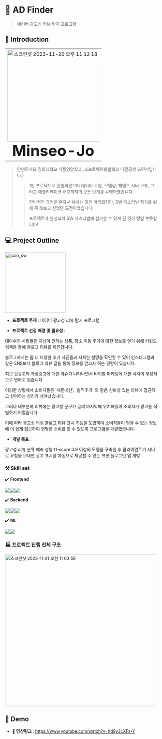 # 🔎 AD Finder
> 네이버 광고성 리뷰 탐지 프로그램

## 👋 Introduction
<table>
  <tbody>
    <tr>
      <td align="center"><img width="303" alt="스크린샷 2023-11-20 오후 11 12 18" src="https://github.com/Minseo-Jo/softwarecapstone/assets/87311912/c1ca5427-2c7b-47bd-b592-a04e63a25817">
<br /><sub style="font-size: 50px;"><b>Minseo-Jo</b></sub></a><br /></td>
    </tr>
  </tbody>
</table>

> 안녕하세요 경희대학교 식품영양학과, 소프트웨어융합학과 다전공생 조민서입니다:)
>> 1인 프로젝트로 진행되었으며 데이터 수집, 모델링, 백엔드 서버 구축, 그리고 애플리케이션 배포까지의 모든 단계를 수행하였습니다.
>> 
>> 전반적인 과정을 혼자서 해내는 것은 어려웠지만, SW 페스티벌 참가를 위해 꼭 해보고 싶었던 도전이었습니다.
>>
>> 프로젝트가 완성되어 SW 페스티벌에 참가할 수 있게 된 것이 정말 뿌듯합니다!


## 💻 Project Outline 

<img src="https://github.com/Minseo-Jo/AD_Finder/assets/87311912/e53d6f6c-a80a-4503-bcdb-c5038e76b76b" alt="icon_sw" width="200"/>


* **프로젝트 주제** : 네이버 광고성 리뷰 탐지 프로그램


* **프로젝트 선정 배경 및 필요성** : 

대다수의 사람들은 자신이 원하는 상품, 장소 이용 후기에 대한 정보를 얻기 위해 키워드 검색을 통해 블로그 리뷰를 확인합니다.

블로그에서는 좀 더 다양한 후기 사진들과 자세한 설명을 확인할 수 있어 인스타그램과 같은 SNS보다 블로그 리뷰 글을 통해 정보를 얻고자 하는 경향이 있습니다.

최근 뒷광고와 과장광고에 대한 이슈가 나타나면서 바이럴 마케팅에 대한 시각이 부정적으로 변하고 있습니다. 

이러한 상황에서 소비자들은 '내돈내산', '솔직후기' 와 같은 신뢰성 있는 리뷰에 접근하고 싶어하는 심리가 생겨났습니다.

그러나 대부분의 리뷰에는 광고성 문구가 글의 마지막에 위치해있어 소비자가 광고를 식별하기 어렵습니다.

이에 따라 광고성 의심 블로그 리뷰 표시 기능을 도입하여 소비자들이 믿을 수 있는 정보에 더 쉽게 접근하여 현명한 소비를 할 수 있도록 프로그램을 개발했습니다.



* **개발 목표** :

광고성 리뷰 분류 예측 성능 f1-score 0.9 이상의 모델을 구축한 후 클라이언트가 서버로 요청을 보내면 광고 표시를 자동으로 제공할 수 있는 크롬 플로그인 앱 개발



### ⚒️ Skill set

✔️ **Frontend** 

<img src="https://img.shields.io/badge/JavaScript-F7DF1E?style=for-the-badge&logo=JavaScript&logoColor=white"><img src="https://img.shields.io/badge/HTML-E34F26?style=for-the-badge&logo=HTML&logoColor=white"><img src="https://img.shields.io/badge/CSS-1572B6?style=for-the-badge&logo=CSS3&logoColor=white">

✔️ **Backend** 

<img src="https://img.shields.io/badge/Python-3776AB?style=for-the-badge&logo=Python&logoColor=white"><img src="https://img.shields.io/badge/Flask-000000?style=for-the-badge&logo=Flask&logoColor=white"><img src="https://img.shields.io/badge/Amazon EC2-FF9900?style=for-the-badge&logo=Amazon EC2&logoColor=white"> 

✔️ **ML**

<img src="https://img.shields.io/badge/Python-3776AB?style=for-the-badge&logo=Python&logoColor=white"><img src="https://img.shields.io/badge/scikitlearn-F7931E?style=for-the-badge&logo=scikitlearn&logoColor=white">

  
  

### 🏭 프로젝트 진행 전체 구조

<img width="500" alt="스크린샷 2023-11-21 오전 11 03 59" src="https://github.com/Minseo-Jo/AD_Finder/assets/87311912/562e69e6-6b16-4140-b132-44a01e5b52af">


## 🎥 Demo

* **🔗 영상링크** : https://www.youtube.com/watch?v=hd9y3LXFz-Y





















